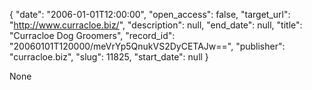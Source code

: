 {
  "date": "2006-01-01T12:00:00", 
  "open_access": false, 
  "target_url": "http://www.curracloe.biz/", 
  "description": null, 
  "end_date": null, 
  "title": "Curracloe Dog Groomers", 
  "record_id": "20060101T120000/meVrYp5QnukVS2DyCETAJw==", 
  "publisher": "curracloe.biz", 
  "slug": 11825, 
  "start_date": null
}

None